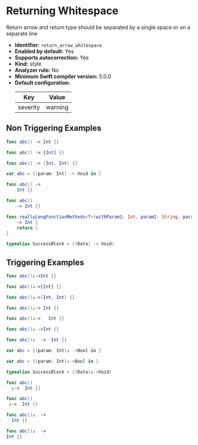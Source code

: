 # Returning Whitespace

Return arrow and return type should be separated by a single space or on a separate line

* **Identifier:** `return_arrow_whitespace`
* **Enabled by default:** Yes
* **Supports autocorrection:** Yes
* **Kind:** style
* **Analyzer rule:** No
* **Minimum Swift compiler version:** 5.0.0
* **Default configuration:**
  <table>
  <thead>
  <tr><th>Key</th><th>Value</th></tr>
  </thead>
  <tbody>
  <tr>
  <td>
  severity
  </td>
  <td>
  warning
  </td>
  </tr>
  </tbody>
  </table>

## Non Triggering Examples

```swift
func abc() -> Int {}
```

```swift
func abc() -> [Int] {}
```

```swift
func abc() -> (Int, Int) {}
```

```swift
var abc = {(param: Int) -> Void in }
```

```swift
func abc() ->
    Int {}
```

```swift
func abc()
    -> Int {}
```

```swift
func reallyLongFunctionMethods<T>(withParam1: Int, param2: String, param3: Bool) where T: AGenericConstraint
    -> Int {
    return 1
}
```

```swift
typealias SuccessBlock = ((Data) -> Void)
```

## Triggering Examples

```swift
func abc()↓->Int {}
```

```swift
func abc()↓->[Int] {}
```

```swift
func abc()↓->(Int, Int) {}
```

```swift
func abc()↓-> Int {}
```

```swift
func abc()↓->   Int {}
```

```swift
func abc()↓ ->Int {}
```

```swift
func abc()↓  ->  Int {}
```

```swift
var abc = {(param: Int)↓ ->Bool in }
```

```swift
var abc = {(param: Int)↓->Bool in }
```

```swift
typealias SuccessBlock = ((Data)↓->Void)
```

```swift
func abc()
  ↓->  Int {}
```

```swift
func abc()
 ↓->  Int {}
```

```swift
func abc()↓  ->
  Int {}
```

```swift
func abc()↓  ->
Int {}
```